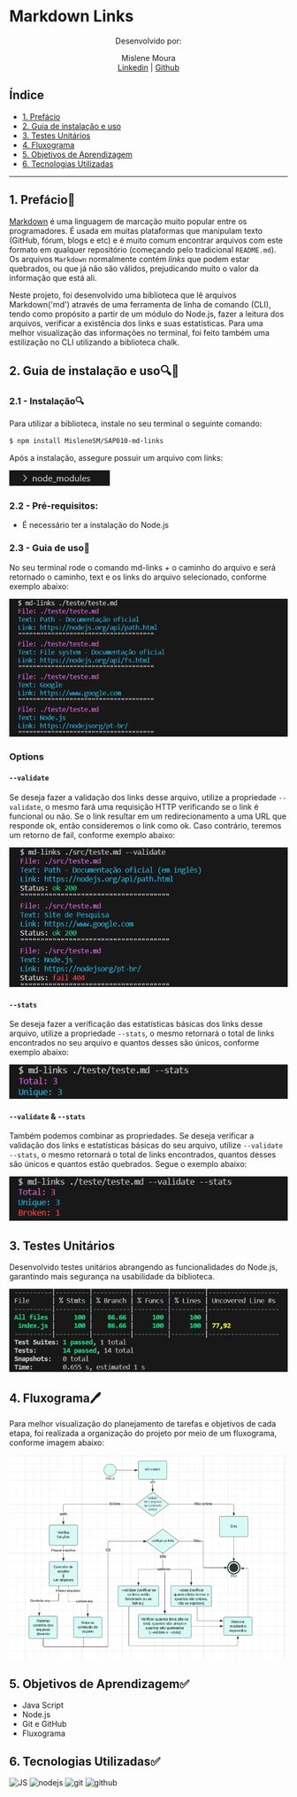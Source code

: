 # Markdown Links

<div align="center">
Desenvolvido por:

  Mislene Moura<br>
  <a href="https://www.linkedin.com/in/mislenemoura/">Linkedin</a> | <a href="https://github.com/MisleneSM">Github</a>
</div>

## Índice

* [1. Prefácio](#1-prefácio)
* [2. Guia de instalação e uso](#2-guia-de-instalação-e-uso)
* [3. Testes Unitários](#3-testes-unitários)
* [4. Fluxograma](#4-fluxograma)
* [5. Objetivos de Aprendizagem](#4-objetivos-de-aprendizagem)
* [6. Tecnologias Utilizadas](#6-tecnologias-utilizadas)

***

## 1. Prefácio📓

[Markdown](https://pt.wikipedia.org/wiki/Markdown) é uma linguagem de marcação
muito popular entre os programadores. É usada em muitas plataformas que
manipulam texto (GitHub, fórum, blogs e etc) e é muito comum encontrar arquivos
com este formato em qualquer repositório (começando pelo tradicional
`README.md`). Os arquivos `Markdown` normalmente contém _links_ que podem estar
quebrados, ou que já não são válidos, prejudicando muito o valor da
informação que está ali.

Neste projeto, foi desenvolvido uma biblioteca que lê arquivos Markdown('md') através de uma ferramenta de linha de comando (CLI), tendo como propósito a partir de um módulo do Node.js, fazer a leitura dos arquivos, verificar a existência dos links e suas estatísticas. Para uma melhor visualização das informações no terminal, foi feito também uma estilização no CLI utilizando a biblioteca chalk.



## 2. Guia de instalação e uso🔍📝

### 2.1 - Instalação🔍

Para utilizar a biblioteca, instale no seu terminal o seguinte comando:
```sh
$ npm install MisleneSM/SAP010-md-links
```

Após a instalação, assegure possuir um arquivo com links:

![Alt text](./src/img/image-8.png)


### 2.2 - Pré-requisitos:

* É necessário ter a instalação do Node.js


### 2.3 - Guia de uso📝

No seu terminal rode o comando md-links + o caminho do arquivo e será retornado o caminho, text e os links do arquivo selecionado, conforme exemplo abaixo:

![Alt text](./src/img/image-2.png)


### Options


#### `--validate`

Se deseja fazer a validação dos links desse arquivo, utilize a propriedade `--validate`, o mesmo fará uma requisição HTTP verificando se o link é funcional ou não. Se o link resultar em um redirecionamento a uma URL que responde ok, então consideremos o link como ok. Caso contrário, teremos um retorno de fail, conforme exemplo abaixo:

![Alt text](./src/img/image.png)


#### `--stats`

Se deseja fazer a verificação das estatísticas básicas dos links desse arquivo, utilize a propriedade `--stats`, o mesmo retornará o total de links encontrados no seu arquivo e quantos desses são únicos, conforme exemplo abaixo:

![Alt text](./src/img/image-6.png)


#### `--validate` & `--stats`

Também podemos combinar as propriedades. Se deseja verificar a validação dos links e estatísticas básicas do seu arquivo, utilize  `--validate --stats`, o mesmo retornará o total de links encontrados, quantos desses são únicos e quantos estão quebrados. Segue o exemplo abaixo:

![Alt text](./src/img/image-5.png)


## 3. Testes Unitários

Desenvolvido testes unitários abrangendo as funcionalidades do Node.js, garantindo mais segurança na usabilidade da biblioteca.

![Alt text](./src/img/image-9.png)


## 4. Fluxograma🖊️

Para melhor visualização do planejamento de tarefas e objetivos de cada etapa, foi realizada a organização do projeto por meio de um fluxograma, conforme imagem abaixo:

![Alt text](./src/img/image-7.png)



## 5. Objetivos de Aprendizagem✅

* Java Script
* Node.js
* Git e GitHub
* Fluxograma


## 6. Tecnologias Utilizadas✅

<img alt="JS" height="50" src="https://cdn2.iconfinder.com/data/icons/designer-skills/128/code-programming-javascript-software-develop-command-language-256.png"> <img alt="nodejs" height="45" src="https://cdn.icon-icons.com/icons2/2415/PNG/512/nodejs_plain_logo_icon_146409.png"/> <img alt="git" height="43"  src="https://cdn3.iconfinder.com/data/icons/social-media-2169/24/social_media_social_media_logo_git-256.png" /> <img alt="github" height="50"  src="https://cdn1.iconfinder.com/data/icons/unicons-line-vol-3/24/github-256.png"/>
